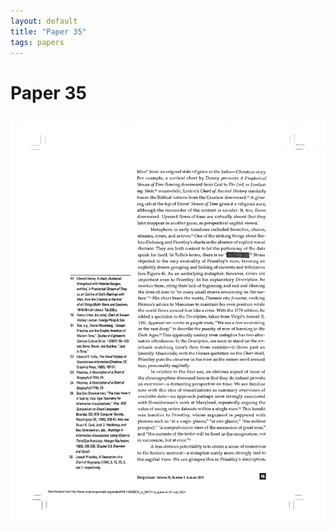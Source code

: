 ```yaml
---
layout: default
title: "Paper 35"
tags: papers
---
```


# Paper 35

<img src="/assets/scans/35.png" alt="Page with chartjunk removed" width="800"/>
